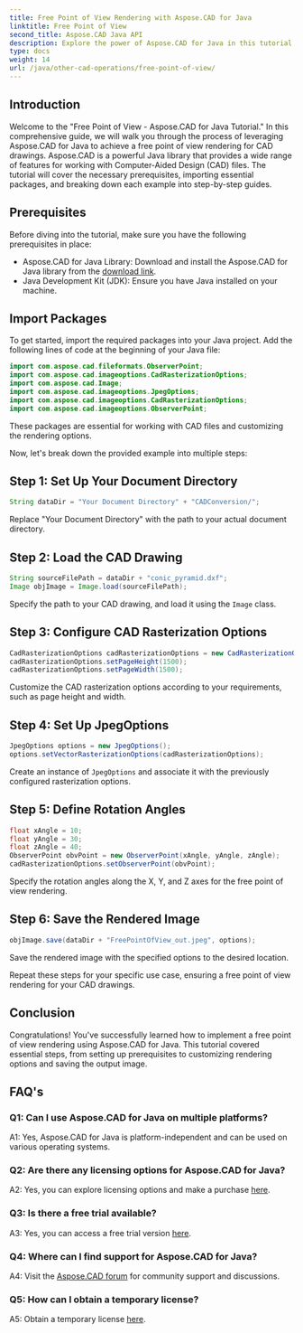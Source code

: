 ```yaml
---
title: Free Point of View Rendering with Aspose.CAD for Java
linktitle: Free Point of View
second_title: Aspose.CAD Java API
description: Explore the power of Aspose.CAD for Java in this tutorial on achieving a free point of view rendering for CAD drawings. Unleash the potential of Aspose.CAD.
type: docs
weight: 14
url: /java/other-cad-operations/free-point-of-view/
---
```

## Introduction

Welcome to the "Free Point of View - Aspose.CAD for Java Tutorial." In this comprehensive guide, we will walk you through the process of leveraging Aspose.CAD for Java to achieve a free point of view rendering for CAD drawings. Aspose.CAD is a powerful Java library that provides a wide range of features for working with Computer-Aided Design (CAD) files. The tutorial will cover the necessary prerequisites, importing essential packages, and breaking down each example into step-by-step guides.

## Prerequisites

Before diving into the tutorial, make sure you have the following prerequisites in place:
- Aspose.CAD for Java Library: Download and install the Aspose.CAD for Java library from the [download link](https://releases.aspose.com/cad/java/).
- Java Development Kit (JDK): Ensure you have Java installed on your machine.

## Import Packages

To get started, import the required packages into your Java project. Add the following lines of code at the beginning of your Java file:
```java
import com.aspose.cad.fileformats.ObserverPoint;
import com.aspose.cad.imageoptions.CadRasterizationOptions;
import com.aspose.cad.Image;
import com.aspose.cad.imageoptions.JpegOptions;
import com.aspose.cad.imageoptions.CadRasterizationOptions;
import com.aspose.cad.imageoptions.ObserverPoint;
```

These packages are essential for working with CAD files and customizing the rendering options.

Now, let's break down the provided example into multiple steps:

## Step 1: Set Up Your Document Directory

```java
String dataDir = "Your Document Directory" + "CADConversion/";
```

Replace "Your Document Directory" with the path to your actual document directory.

## Step 2: Load the CAD Drawing

```java
String sourceFilePath = dataDir + "conic_pyramid.dxf";
Image objImage = Image.load(sourceFilePath);
```

Specify the path to your CAD drawing, and load it using the `Image` class.

## Step 3: Configure CAD Rasterization Options

```java
CadRasterizationOptions cadRasterizationOptions = new CadRasterizationOptions();
cadRasterizationOptions.setPageHeight(1500);
cadRasterizationOptions.setPageWidth(1500);
```

Customize the CAD rasterization options according to your requirements, such as page height and width.

## Step 4: Set Up JpegOptions

```java
JpegOptions options = new JpegOptions();
options.setVectorRasterizationOptions(cadRasterizationOptions);
```

Create an instance of `JpegOptions` and associate it with the previously configured rasterization options.

## Step 5: Define Rotation Angles

```java
float xAngle = 10;
float yAngle = 30;
float zAngle = 40;
ObserverPoint obvPoint = new ObserverPoint(xAngle, yAngle, zAngle);
cadRasterizationOptions.setObserverPoint(obvPoint);
```

Specify the rotation angles along the X, Y, and Z axes for the free point of view rendering.

## Step 6: Save the Rendered Image

```java
objImage.save(dataDir + "FreePointOfView_out.jpeg", options);
```

Save the rendered image with the specified options to the desired location.

Repeat these steps for your specific use case, ensuring a free point of view rendering for your CAD drawings.

## Conclusion

Congratulations! You've successfully learned how to implement a free point of view rendering using Aspose.CAD for Java. This tutorial covered essential steps, from setting up prerequisites to customizing rendering options and saving the output image.

## FAQ's

### Q1: Can I use Aspose.CAD for Java on multiple platforms?

A1: Yes, Aspose.CAD for Java is platform-independent and can be used on various operating systems.

### Q2: Are there any licensing options for Aspose.CAD for Java?

A2: Yes, you can explore licensing options and make a purchase [here](https://purchase.aspose.com/buy).

### Q3: Is there a free trial available?

A3: Yes, you can access a free trial version [here](https://releases.aspose.com/).

### Q4: Where can I find support for Aspose.CAD for Java?

A4: Visit the [Aspose.CAD forum](https://forum.aspose.com/c/cad/19) for community support and discussions.

### Q5: How can I obtain a temporary license?

A5: Obtain a temporary license [here](https://purchase.aspose.com/temporary-license/).
